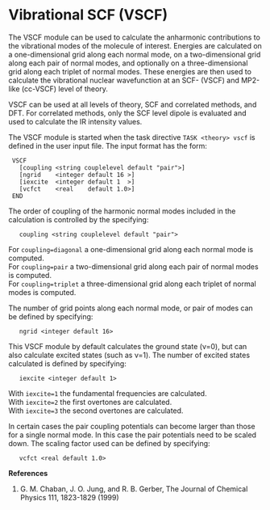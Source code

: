 # Vibrational SCF (VSCF)

The VSCF module can be used to calculate the anharmonic contributions to
the vibrational modes of the molecule of interest. Energies are
calculated on a one-dimensional grid along each normal mode, on a
two-dimensional grid along each pair of normal modes, and optionally on
a three-dimensional grid along each triplet of normal modes. These
energies are then used to calculate the vibrational nuclear wavefunction
at an SCF- (VSCF) and MP2-like (cc-VSCF) level of theory.

VSCF can be used at all levels of theory, SCF and correlated methods,
and DFT. For correlated methods, only the SCF level dipole is evaluated
and used to calculate the IR intensity values.

The VSCF module is started when the task directive `TASK <theory> vscf` is
defined in the user input file. The input format has the form:
```
 VSCF
   [coupling <string couplelevel default "pair">]  
   [ngrid    <integer default 16 >]  
   [iexcite  <integer default 1  >]  
   [vcfct    <real    default 1.0>]  
 END
```
The order of coupling of the harmonic normal modes included in the
calculation is controlled by the specifying:
```
   coupling <string couplelevel default "pair">
```
For `coupling=diagonal` a one-dimensional grid along each normal mode is
computed.   
For `coupling=pair` a two-dimensional grid along each pair of normal modes is computed.   
For `coupling=triplet` a three-dimensional grid along each triplet of normal modes is computed. 

The number of grid points along each normal mode, or pair of modes can
be defined by specifying:
```
   ngrid <integer default 16>
```
This VSCF module by default calculates the ground state (&nu;=0), but can
also calculate excited states (such as &nu;=1). The number of excited
states calculated is defined by specifying:
```
   iexcite <integer default 1>
``` 
With `iexcite=1` the fundamental frequencies are calculated.  
With `iexcite=2` the first overtones are calculated.  
With `iexcite=3` the second overtones are calculated.

In certain cases the pair coupling potentials can become larger than
those for a single normal mode. In this case the pair potentials need to
be scaled down. The scaling factor used can be defined by specifying:
```
   vcfct <real default 1.0>
```

**References**

1. G. M. Chaban, J. O. Jung, and R. B. Gerber, The Journal of Chemical Physics 111, 1823-1829 (1999)